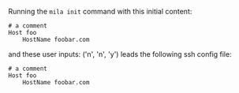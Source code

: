 Running the `mila init` command with this initial content:

```
# a comment
Host foo
    HostName foobar.com

```

and these user inputs: ('n', 'n', 'y')
leads the following ssh config file:

```
# a comment
Host foo
    HostName foobar.com

```
